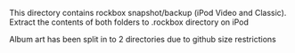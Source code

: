 This directory contains rockbox snapshot/backup (iPod Video and Classic). Extract the contents of both folders to .rockbox directory on iPod

Album art has been split in to 2 directories due to github size restrictions
